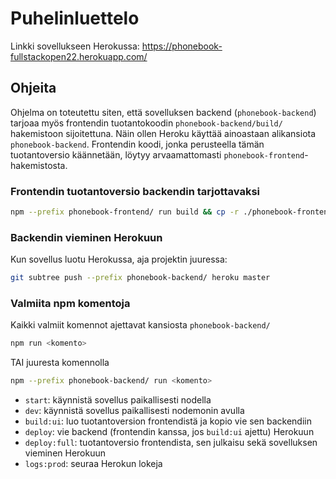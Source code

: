 # Puhelinluettelo

Linkki sovellukseen Herokussa:
https://phonebook-fullstackopen22.herokuapp.com/

## Ohjeita

Ohjelma on toteutettu siten, että sovelluksen backend (`phonebook-backend`) tarjoaa myös frontendin tuotantokoodin `phonebook-backend/build/` hakemistoon sijoitettuna. Näin ollen Heroku käyttää ainoastaan alikansiota `phonebook-backend`. Frontendin koodi, jonka perusteella tämän tuotantoversio käännetään, löytyy arvaamattomasti `phonebook-frontend`-hakemistosta.

### Frontendin tuotantoversio backendin tarjottavaksi

```sh
npm --prefix phonebook-frontend/ run build && cp -r ./phonebook-frontend/build ./phonebook-backend/
```

### Backendin vieminen Herokuun
Kun sovellus luotu Herokussa, aja projektin juuressa:

```sh
git subtree push --prefix phonebook-backend/ heroku master
```

### Valmiita npm komentoja
Kaikki valmiit komennot ajettavat kansiosta `phonebook-backend/` 
```sh
npm run <komento>
```

TAI juuresta komennolla

```sh
npm --prefix phonebook-backend/ run <komento>
```
- `start`: käynnistä sovellus paikallisesti nodella
- `dev`: käynnistä sovellus paikallisesti nodemonin avulla
- `build:ui`: luo tuotantoversion frontendistä ja kopio vie sen backendiin
- `deploy`: vie backend (frontendin kanssa, jos `build:ui` ajettu) Herokuun
- `deploy:full`: tuotantoversio frontendista, sen julkaisu sekä sovelluksen vieminen Herokuun
- `logs:prod`: seuraa Herokun lokeja
